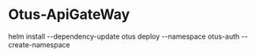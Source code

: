 # Otus-ApiGateWay

helm install --dependency-update otus deploy --namespace otus-auth --create-namespace